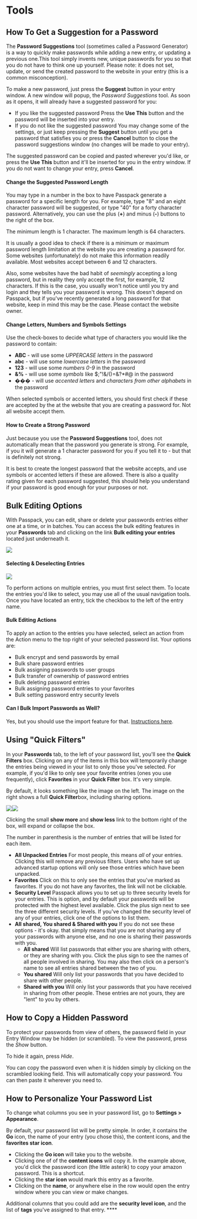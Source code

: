 # Tools



## **How To Get a Suggestion for a Password**

The **Password Suggestions** tool \(sometimes called a Password Generator\) is a way to quickly make passwords while adding a new entry, or updating a previous one.This tool simply invents new, unique passwords for you so that you do not have to think one up yourself. Please note: it does not set, update, or send the created password to the website in your entry \(this is a common misconception\).

To make a new password, just press the **Suggest** button in your entry window. A new window will popup, the _Password Suggestions_ tool. As soon as it opens, it will already have a suggested password for you:

* If you like the suggested password Press the **Use This** button and the password will be inserted into your entry. 
* If you do not like the suggested password You may change some of the settings, or just keep pressing the **Suggest** button until you get a password that satisfies you or press the **Cancel** button to close the password suggestions window \(no changes will be made to your entry\).

The suggested password can be copied and pasted wherever you'd like, or press the **Use This** button and it'll be inserted for you in the entry window. If you do not want to change your entry, press **Cancel**.

#### Change the Suggested Password Length

You may type in a number in the box to have Passpack generate a password for a specific length for you. For example, type "8" and an eight character password will be suggested, or type "40" for a forty character password. Alternatively, you can use the plus \(**+**\) and minus \(**-**\) buttons to the right of the box.

The minimum length is 1 character. The maximum length is 64 characters.

It is usually a good idea to check if there is a minimum or maximum password length limitation at the website you are creating a password for. Some websites \(unfortunately\) do not make this information readily available. Most websites accept between 6 and 12 characters.

Also, some websites have the bad habit of _seemingly_ accepting a long password, but in reality they only accept the first, for example, 12 characters. If this is the case, you usually won't notice until you try and login and they tells you your password is wrong. This doesn't depend on Passpack, but if you've recently generated a long password for that website, keep in mind this may be the case. Please contact the website owner.

#### Change Letters, Numbers and Symbols Settings

Use the check-boxes to decide what type of characters you would like the password to contain:

* **ABC** - will use some _UPPERCASE letters_ in the password
* **abc** - will use some _lowercase letters_ in the password
* **123** - will use some _numbers 0-9_ in the password
* **&%** - will use some _symbols_ like $;"!&/\(\)=&?\*\#@ in the password
* **���** - will use _accented letters_ and _characters from other alphabets_ in the password

When selected symbols or accented letters, you should first check if these are accepted by the at the website that you are creating a password for. Not all website accept them.

#### How to Create a Strong Password

Just because you use the **Password Suggestions** tool, does not automatically mean that the password you generate is strong. For example, if you it will generate a 1 character password for you if you tell it to - but that is definitely not strong.

It is best to create the longest password that the website accepts, and use symbols or accented letters if these are allowed. There is also a quality rating given for each password suggested, this should help you understand if your password is good enough for your purposes or not.

## **Bulk Editing Options**

With Passpack, you can edit, share or delete your passwords entries either one at a time, or in batches. You can access the bulk editing features in your **Passwords** tab and clicking on the link **Bulk editing your entries** located just underneath it.

![](https://support.passpack.com/hc/en-us/article_attachments/200185844/bulkeditlink.jpg)

#### Selecting & Deselecting Entries

![](https://support.passpack.com/hc/en-us/article_attachments/200125169/bulkeditselect.jpg)

To perform actions on multiple entries, you must first select them. To locate the entries you'd like to select, you may use all of the usual navigation tools. Once you have located an entry, tick the checkbox to the left of the entry name.

####  Bulk Editing Actions

To apply an action to the entries you have selected, select an action from the Action menu to the top right of your selected password list. Your options are:

* Bulk encrypt and send passwords by email 
* Bulk share password entries
* Bulk assigning passwords to user groups
* Bulk transfer of ownership of password entries
* Bulk deleting password entries
* Bulk assigning password entries to your favorites
* Bulk setting password entry security levels

#### Can I Bulk Import Passwords as Well?

 Yes, but you should use the import feature for that. [Instructions here](https://support.passpack.com/hc/en-us/articles/200816690-Bulk-Editing-Options).

## **Using "Quick Filters"**



In your **Passwords** tab, to the left of your password list, you'll see the **Quick Filters** box. Clicking on any of the items in this box will temporarily change the entries being viewed in your list to only those you've selected. For example, if you'd like to only see your favorite entries \(ones you use frequently\), click **Favorites** in your **Quick Filter** box. It's very simple.

By default, it looks something like the image on the left. The image on the right shows a full **Quick Filter**box, including sharing options.

![](https://support.passpack.com/hc/en-us/article_attachments/200185075/quick-filters-compact.jpg)![](https://support.passpack.com/hc/en-us/article_attachments/200124569/quick-filters-expanded.jpg)

Clicking the small **show more** and **show less** link to the bottom right of the box, will expand or collapse the box.

The number in parenthesis is the number of entries that will be listed for each item.

* **All Unpacked Entries** For most people, this means _all_ of your entries. Clicking this will remove any previous filters. Users who have set up advanced startup options will only see those entries which have been unpacked.  
* **Favorites** Click on this to only see the entries that you've marked as favorites. If you do not have any favorites, the link will not be clickable.  
* **Security Level** Passpack allows you to set up to three security levels for your entries. This is option, and by default your passwords will be protected with the highest level available. Click the plus sign next to see the three different security levels. If you've changed the security level of any of your entries, click one of the options to list them.  
* **All shared, You shared & Shared with you** If you do not see these options - it's okay. that simply means that you are not sharing any of your passwords with anyone else, and no one is sharing their passwords with you. 
  * **All shared**  Will list passwords that either you are sharing with others, or they are sharing with you. Click the plus sign to see the names of all people involved in sharing. You may also then click on a person's name to see all entries shared between the two of you.
  * **You shared** Will only list your passwords that you have decided to share with other people.
  * **Shared with you** Will only list your passwords that you have received in sharing from other people. These entries are not yours, they are "lent" to you by others.

## **How to Copy a Hidden Password**

To protect your passwords from view of others, the password field in your Entry Window may be hidden \(or scrambled\). To view the password, press the _Show_ button.

To hide it again, press _Hide_. 

You can copy the password even when it is hidden simply by clicking on the scrambled looking field. This will automatically copy your password. You can then paste it wherever you need to.

## **How to Personalize Your Password List**



To change what columns you see in your password list, go to **Settings &gt; Appearance**.

By default, your password list will be pretty simple. In order, it contains the **Go** icon, the name of your entry \(you chose this\), the content icons, and the **favorites star icon**.

* Clicking the **Go icon** will take you to the website.
* Clicking one of of the **content icons** will copy it. In the example above, you'd click the password icon \(the little asterik\) to copy your amazon password. This is a shortcut.
* Clicking the **star icon** would mark this entry as a favorite.
* Clicking on the **name**, or anywhere else in the row would open the entry window where you can view or make changes.

Additional columns that you could add are the **security level icon**, and the list of **tags** you've assigned to that entry. ****



